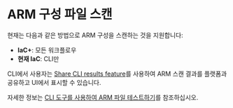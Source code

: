 # ARM 구성 파일 스캔

 현재는 다음과 같은 방법으로 ARM 구성을 스캔하는 것을 지원합니다:

- **IaC+**: 모든  워크플로우
- **현재 IaC**: CLI만

CLI에서 사용자는 [Share CLI results feature](../../../snyk-cli/scan-and-maintain-projects-using-the-cli/snyk-cli-for-iac/share-cli-results-with-the-snyk-web-ui.md)를 사용하여 ARM 스캔 결과를 플랫폼과 공유하고 UI에서 표시할 수 있습니다.

자세한 정보는 [CLI 도구를 사용하여 ARM 파일 테스트하기](../../../snyk-cli/scan-and-maintain-projects-using-the-cli/snyk-cli-for-iac/test-your-iac-files/arm-files.md)를 참조하십시오.